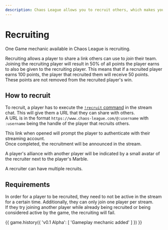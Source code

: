 ```yaml
---
description: Chaos League allows you to recruit others, which makes you earn points through their wins.
---
```


# Recruiting

One Game mechanic available in Chaos League is recruiting.

Recruiting allows a player to share a link others can use to *join* their team. Joining the recruiting player will result in 50% of all points the player earns to also be given to the recruiting player. This means that if a recruited player earns 100 points, the player that recruited them will receive 50 points.  
These points are not removed from the recruited player's win.

## How to recruit

To recruit, a player has to execute the [`!recruit` command](../chat-commands/twitch.md#recruit) in the stream chat. This will give them a URL that they can share with others.  
A URL is in the format `https://www.chaos-league.com/@:username` with `:username` being the handle of the player that recruits others.

This link when opened will prompt the player to authenticate with their streaming account.  
Once completed, the recruitment will be announced in the stream.

A player's alliance with another player will be indicated by a small avatar of the recruiter next to the player's Marble.

A recruiter can have multiple recruits.

## Requirements

In order for a player to be recruited, they need to not be active in the stream for a certain time. Additionally, they can only join one player per stream.  
If they try joining another player while already being recruited or being considered active by the game, the recruiting will fail.

{{ game.history({
    'v0.1 Alpha': [
        'Gameplay mechanic added'
    ]
}) }}